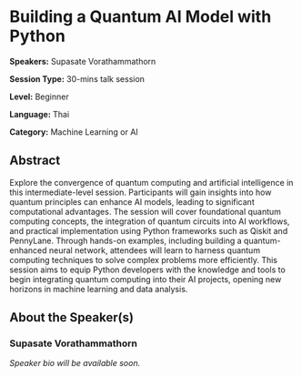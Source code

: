 # Building a Quantum AI Model with Python

**Speakers:** Supasate Vorathammathorn

**Session Type:** 30-mins talk session

**Level:** Beginner

**Language:** Thai

**Category:** Machine Learning or AI

## Abstract

Explore the convergence of quantum computing and artificial intelligence in this intermediate-level session. Participants will gain insights into how quantum principles can enhance AI models, leading to significant computational advantages. The session will cover foundational quantum computing concepts, the integration of quantum circuits into AI workflows, and practical implementation using Python frameworks such as Qiskit and PennyLane. Through hands-on examples, including building a quantum-enhanced neural network, attendees will learn to harness quantum computing techniques to solve complex problems more efficiently. This session aims to equip Python developers with the knowledge and tools to begin integrating quantum computing into their AI projects, opening new horizons in machine learning and data analysis.


## About the Speaker(s)

### Supasate Vorathammathorn

*Speaker bio will be available soon.*

